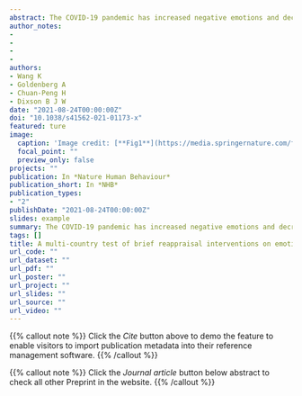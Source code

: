 ```yaml
---
abstract: The COVID-19 pandemic has increased negative emotions and decreased positive emotions globally. Left unchecked, these emotional changes might have a wide array of adverse impacts. To reduce negative emotions and increase positive emotions, we tested the effectiveness of reappraisal, an emotion-regulation strategy that modifies how one thinks about a situation. Participants from 87 countries and regions (n = 21,644) were randomly assigned to one of two brief reappraisal interventions (reconstrual or repurposing) or one of two control conditions (active or passive). Results revealed that both reappraisal interventions (vesus both control conditions) consistently reduced negative emotions and increased positive emotions across different measures. Reconstrual and repurposing interventions had similar effects. Importantly, planned exploratory analyses indicated that reappraisal interventions did not reduce intentions to practice preventive health behaviours. The findings demonstrate the viability of creating scalable, low-cost interventions for use around the world.
author_notes:
- 
- 
- 
- 
authors:
- Wang K
- Goldenberg A
- Chuan-Peng H
- Dixson B J W
date: "2021-08-24T00:00:00Z"
doi: "10.1038/s41562-021-01173-x"
featured: ture
image:
  caption: 'Image credit: [**Fig1**](https://media.springernature.com/full/springer-static/image/art%3A10.1038%2Fs41562-021-01173-x/MediaObjects/41562_2021_1173_Fig1_HTML.png?as=webp)'
  focal_point: ""
  preview_only: false
projects: ""
publication: In *Nature Human Behaviour*
publication_short: In *NHB*
publication_types: 
- "2"
publishDate: "2021-08-24T00:00:00Z"
slides: example
summary: The COVID-19 pandemic has increased negative emotions and decreased positive emotions globally. Left unchecked, these emotional changes might have a wide array of adverse impacts. 
tags: []
title: A multi-country test of brief reappraisal interventions on emotions during the COVID-19 pandemic
url_code: ""
url_dataset: ""
url_pdf: ""
url_poster: ""
url_project: ""
url_slides: ""
url_source: ""
url_video: ""
---
```


{{% callout note %}}
Click the _Cite_ button above to demo the feature to enable visitors to import publication metadata into their reference management software.
{{% /callout %}}

{{% callout note %}}
Click the _Journal article_ button below abstract to check all other Preprint in the website.
{{% /callout %}}
